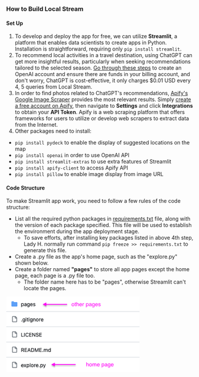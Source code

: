 ### How to Build Local Stream
#### Set Up
1. To develop and deploy the app for free, we can utilize <b>Streamlit</b>, a platform that enables data scientists to create apps in Python. Installation is straightforward, requiring only `pip install streamlit`.
2. To recommend local activities in a travel destination, using ChatGPT can get more insightful results, particularly when seeking recommendations tailored to the selected season. [Go through these steps][1] to create an OpenAI account and ensure there are funds in your billing account, and don't worry, ChatGPT is cost-effective, it only charges $0.01 USD every 4, 5 queries from Local Stream.
3. In order to find photos related to ChatGPT's recommendations, [Apify's Google Image Scraper][2] provides the most relevant results. Simply [create a free account on Apify][3], then navigate to <b>Settings</b> and click <b>Integrations</b> to obtain your <b>API Token</b>. Apify is a web scraping platform that offers frameworks for users to utilize or develop web scrapers to extract data from the Internet.
4. Other packages need to install:
* `pip install pydeck` to enable the display of suggested locations on the map
* `pip install openai` in order to use OpenAI API
* `pip install streamlit-extras` to use extra features of Streamlit
* `pip install apify-client` to access Apify API
* `pip install pillow` to enable image display from image URL


#### Code Structure
To make Streamlit app work, you need to follow a few rules of the code structure:
* List all the required python packages in [requirements.txt][4] file, along with the version of each package specified. This file will be used to establish the environment during the app deployment stage.
  * To save efforts, after installing key packages listed in above 4th step, Lady H. normally run command `pip freeze >> requirements.txt` to generate this file.
* Create a .py file as the app's home page, such as the "explore.py" shown below.
* Create a folder named <b>"pages"</b> to store all app pages except the home page, each page is a .py file too. 
  * The folder name here has to be "pages", otherwise Streamlit can't locate the pages. 

<img src="https://github.com/lady-h-world/My_Garden/blob/main/images/Secret_Guest_images/streamlit_code_structure.png" width="359" height="203" />

[1]:https://www.maisieai.com/help/how-to-get-an-openai-api-key-for-chatgpt
[2]:https://apify.com/hooli/google-images-scraper
[3]:https://console.apify.com/sign-up
[4]:https://github.com/lady-h-world/My_Garden_LocalStream_App/blob/main/requirements.txt
